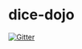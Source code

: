 # dice-dojo

[![Gitter](https://badges.gitter.im/Join%20Chat.svg)](https://gitter.im/ldnclj/dice-dojo?utm_source=badge&utm_medium=badge&utm_campaign=pr-badge&utm_content=badge)